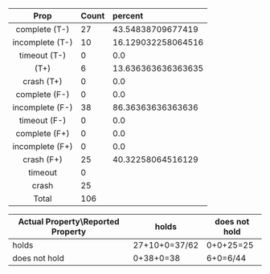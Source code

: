 
| Prop | Count | percent |
|:----:|:------|:--|
|complete   (T-)|27| 43.54838709677419 |
|incomplete (T-)|10|16.129032258064516 |
|timeout    (T-)|0|0.0 |
|           (T+)|6|13.636363636363635 |
|crash      (T+)|0|0.0 |
|complete   (F-)|0|0.0 |
|incomplete (F-)|38|86.36363636363636 |
|timeout    (F-)|0|0.0 |
|complete   (F+)|0|0.0 |
|incomplete (F+)|0|0.0 |
|crash      (F+)|25|40.32258064516129 |
|timeout        |0| |
|crash          |25| |
|Total          |106| |

| Actual Property\Reported Property | holds | does not hold |
|------------------------------------|-------|---------------|
| holds | 27+10+0=37/62 | 0+0+25=25 |
| does not hold | 0+38+0=38 | 6+0=6/44 |

